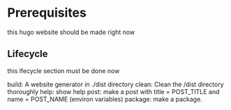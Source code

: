 # Prerequisites

this hugo website should be made right now

## Lifecycle

this lfecycle section must be done now

build: A website generator in ./dist directory
clean: Clean the /dist directory thoroughly
help: show help
post: make a post with title = POST_TITLE and name = POST_NAME (environ variables)
package: make a package.
